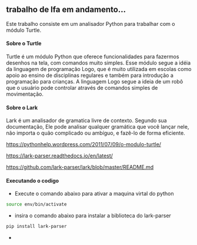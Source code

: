 ## trabalho de lfa em andamento...
Este trabalho consiste em um analisador Python para trabalhar com o módulo Turtle.

#### Sobre o Turtle
Turtle é um módulo Python que oferece funcionalidades para fazermos desenhos na tela, com comandos muito simples. Esse módulo segue a idéia da linguagem de programação Logo, que é muito utilizada em escolas como apoio ao ensino de disciplinas regulares e também para introdução a programação para crianças. A linguagem Logo segue a ideia de um robô que o usuário pode controlar através de comandos simples de movimentação.

#### Sobre o Lark
Lark é um analisador de gramatica livre de contexto. Segundo sua documentação, Ele pode analisar qualquer gramática que você lançar nele, não importa o quão complicado ou ambíguo, e fazê-lo de forma eficiente.


https://pythonhelp.wordpress.com/2011/07/09/o-modulo-turtle/

https://lark-parser.readthedocs.io/en/latest/

https://github.com/lark-parser/lark/blob/master/README.md

#### Executando o codigo
* Execute o comando abaixo para ativar a maquina virtal do python

```bash
source env/bin/activate
```
* insira o comando abaixo para instalar a biblioteca do lark-parser

```bash
pip install lark-parser
```

* 
